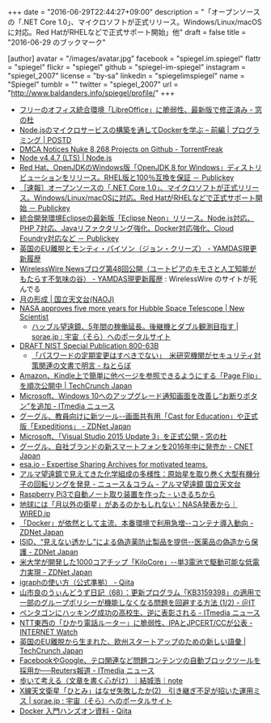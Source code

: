 +++
date = "2016-06-29T22:44:27+09:00"
description = "「オープンソースの「.NET Core 1.0」、マイクロソフトが正式リリース。Windows/Linux/macOSに対応。Red HatがRHELなどで正式サポート開始」他"
draft = false
title = "2016-06-29 のブックマーク"

[author]
  avatar = "/images/avatar.jpg"
  facebook = "spiegel.im.spiegel"
  flattr = "spiegel"
  flickr = "spiegel"
  github = "spiegel-im-spiegel"
  instagram = "spiegel_2007"
  license = "by-sa"
  linkedin = "spiegelimspiegel"
  name = "Spiegel"
  tumblr = ""
  twitter = "spiegel_2007"
  url = "http://www.baldanders.info/spiegel/profile/"
+++

- [フリーのオフィス統合環境「LibreOffice」に脆弱性、最新版で修正済み - 窓の杜](http://forest.watch.impress.co.jp/docs/news/1007779.html)
- [Node.jsのマイクロサービスの構築を通してDockerを学ぶ – 前編 | プログラミング | POSTD](http://postd.cc/learn-docker-by-building-a-microservice-1/)
- [DMCA Notices Nuke 8,268 Projects on Github - TorrentFreak](https://torrentfreak.com/dmca-notices-nuke-8268-projects-on-github-160629/)
- [Node v4.4.7 (LTS) | Node.js](https://nodejs.org/en/blog/release/v4.4.7/)
- [Red Hat、OpenJDKのWindows版「OpenJDK 8 for Windows」ディストリビューションをリリース。RHEL版と100％互換を保証 － Publickey](http://www.publickey1.jp/blog/16/red_hat_openjdk_8_for_windows.html)
- [［速報］オープンソースの「.NET Core 1.0」、マイクロソフトが正式リリース。Windows/Linux/macOSに対応。Red HatがRHELなどで正式サポート開始 － Publickey](http://www.publickey1.jp/blog/16/net_core_10_redhat.html)
- [統合開発環境Eclipseの最新版「Eclipse Neon」リリース。Node.js対応、PHP 7対応、Javaリファクタリング強化、Docker対応強化、Cloud Foundry対応など － Publickey](http://www.publickey1.jp/blog/16/eclipse_neon.html)
- [英国のEU離脱とモンティ・パイソン（ジョン・クリーズ） - YAMDAS現更新履歴](http://d.hatena.ne.jp/yomoyomo/20160628/brexit)
- [WirelessWire Newsブログ第48回公開（ユートピアのキモさと人工知能がもたらす不気味の谷） - YAMDAS現更新履歴](http://d.hatena.ne.jp/yomoyomo/20160628/wirelesswire) : WirelessWire のサイトが死んでる
- [月の形成 | 国立天文台(NAOJ)](http://www.nao.ac.jp/gallery/weekly/2016/20160628-4d2u.html)
- [NASA approves five more years for Hubble Space Telescope | New Scientist](https://www.newscientist.com/article/2095042-nasa-approves-five-more-years-for-hubble-space-telescope/)
    - [ハッブル望遠鏡、5年間の稼働延長。後継機とダブル観測目指す | sorae.jp : 宇宙（そら）へのポータルサイト](http://sorae.jp/030201/2016_06_26_hubble.html)
- [DRAFT NIST Special Publication 800-63B](https://pages.nist.gov/800-63-3/sp800-63b.html)
    - [「パスワードの定期変更はすべきでない」　米研究機関がセキュリティ対策関連の文書で明言 - ねとらぼ](http://nlab.itmedia.co.jp/nl/articles/1606/28/news127.html)
- [Amazon、Kindle上で簡単に他ページを参照できるようにする「Page Flip」を順次公開中 | TechCrunch Japan](http://jp.techcrunch.com/2016/06/29/20160628amazon-introduces-page-flip-for-kindle/)
- [Microsoft、Windows 10へのアップグレード通知画面を改善し“お断りボタン”を追加 - ITmedia ニュース](http://www.itmedia.co.jp/news/articles/1606/29/news063.html)
- [グーグル、教員向けに新ツール--画面共有用「Cast for Education」や正式版「Expeditions」 - ZDNet Japan](http://japan.zdnet.com/article/35084964/)
- [Microsoft、「Visual Studio 2015 Update 3」を正式公開 - 窓の杜](http://forest.watch.impress.co.jp/docs/news/1007454.html)
- [グーグル、自社ブランドの新スマートフォンを2016年中に発売か - CNET Japan](http://japan.cnet.com/news/service/35084970/)
- [esa.io - Expertise Sharing Archives for motivated teams.](https://esa.io/)
- [アルマ望遠鏡で見えてきた化学組成の多様性：原始星を取り巻く大型有機分子の回転リングを発見 - ニュース＆コラム - アルマ望遠鏡 国立天文台](http://alma.mtk.nao.ac.jp/j/news/info/2016/0628post_662.html)
- [Raspberry Pi3で自動ノート取り装置を作った - いきるちから](http://dolicas.hatenablog.com/entry/2016/06/26/231848)
- [地球には「月以外の衛星」があるのかもしれない：NASA発表から｜WIRED.jp](http://wired.jp/2016/06/24/asteroid-ho3/)
- [「Docker」が依然として主流、本番環境で利用急増--コンテナ導入動向 - ZDNet Japan](http://japan.zdnet.com/article/35084914/)
- [ISID、“見えない透かし”による偽造薬防止製品を提供--医薬品の偽造から保護 - ZDNet Japan](http://japan.zdnet.com/article/35084861/)
- [米大学が開発した1000コアチップ「KiloCore」--単3電池で駆動可能な低電力実現 - ZDNet Japan](http://japan.zdnet.com/article/35084895/)
- [igraphの使い方（公式準拠） - Qiita](http://qiita.com/scapegoat_11_/items/d99cbcfea053d9fcd8d2)
- [山市良のうぃんどうず日記（68）：更新プログラム「KB3159398」の適用で一部のグループポリシーが機能しなくなる問題を回避する方法 (1/2) - ＠IT](http://www.atmarkit.co.jp/ait/articles/1606/27/news016.html)
- [ペンタゴンにハッキング成功の高校生、逆に表彰される - ITmedia ニュース](http://www.itmedia.co.jp/news/articles/1606/27/news071.html)
- [NTT東西の「ひかり電話ルーター」に脆弱性、IPAとJPCERT/CCが公表 -INTERNET Watch](http://internet.watch.impress.co.jp/docs/news/1007288.html)
- [英国のEU離脱から生まれた、欧州スタートアップのための新しい語彙 | TechCrunch Japan](http://jp.techcrunch.com/2016/06/27/20160626brexit-creates-a-new-vocabulary-for-startups-in-europe/)
- [FacebookやGoogle、テロ関連など問題コンテンツの自動ブロックツールを採用か──Reuters報道 - ITmedia ニュース](http://www.itmedia.co.jp/news/articles/1606/27/news082.html)
- [歩いて考える（文章を書く心がけ）｜結城浩｜note](https://note.mu/hyuki/n/n267ef5ac05ac)
- [X線天文衛星「ひとみ」はなぜ失敗したか(2)　引き継ぎ不足が招いた運用ミス | sorae.jp : 宇宙（そら）へのポータルサイト](http://sorae.jp/02/2016_06_26_astro-h.html)
- [Docker 入門ハンズオン資料 - Qiita](http://qiita.com/zembutsu/items/891c7ffd2c36097400b1)
